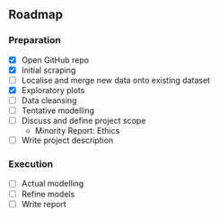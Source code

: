 ## Roadmap

### Preparation
- [X] Open GitHub repo
- [X] Initial scraping
- [ ] Localise and merge new data onto existing dataset
- [X] Exploratory plots
- [ ] Data cleansing
- [ ] Tentative modelling
- [ ] Discuss and define project scope
  - Minority Report: Ethics
- [ ] Write project description

### Execution
- [ ] Actual modelling
- [ ] Refine models
- [ ] Write report
